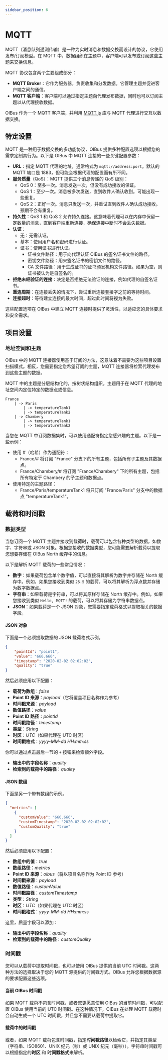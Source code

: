 ```yaml
---
sidebar_position: 6
---
```


# MQTT
MQTT（消息队列遥测传输）是一种为实时消息和数据交换而设计的协议，它使用发布/订阅模型。在 MQTT 中，数据组织在主题中，客户端可以发布或订阅这些主题来交换信息。

MQTT 协议包含两个主要组成部分：
- **MQTT Broker**：它作为服务器，负责收集和分发数据。它管理主题并促进客户端之间的通信。
- **MQTT 客户端**：客户端可以通过指定主题向代理发布数据，同时也可以订阅主题以从代理接收数据。

OIBus 作为一个 MQTT 客户端，并利用 [MQTT.js](https://github.com/mqttjs/MQTT.js) 库与 MQTT 代理进行交互以数据交换。

## 特定设置
MQTT 是一种用于数据交换的多功能协议，OIBus 提供多种配置选项以根据您的需求定制其行为。以下是 OIBus 中 MQTT 连接的一些关键配置参数：
- **URL**：指定 MQTT 代理的地址，通常格式为 `mqtt://address:port`。默认的 MQTT 端口是 1883，但可能会根据代理的配置而有所不同。
- **服务质量**（QoS）：MQTT 提供三个消息传递的 QoS 级别：
  - QoS 0：至多一次。消息发送一次，但没有成功接收的保证。
  - QoS 1：至少一次。消息被多次发送，直到收件人确认收到。可能出现一些重复。
  - QoS 2：正好一次。消息只发送一次，并重试直到收件人确认成功接收。预期不会有重复。
- **持久性**：QoS 1 和 QoS 2 允许持久连接。这意味着代理可以在内存中保留一定数量的消息，直到客户端重新连接，确保连接中断时不会丢失数据。
- **认证**：
  - 无：无需认证。
  - 基本：使用用户名和密码进行认证。
  - 证书：使用证书进行认证。
    - 证书文件路径：用于向代理认证 OIBus 的签名证书文件的路径。
    - 密钥文件路径：用来签名证书的密钥文件的路径。
    - CA 文件路径：用于生成证书的证书颁发机构文件路径。如果为空，则证书被认为是自签名的。
- **拒绝未经验证的连接**：决定是否拒绝无法验证的连接，例如代理的自签名证书。
- **重连周期**：在连接丢失的情况下，尝试重新连接套接字之前的等待时间。
- **连接超时**：等待建立连接的最大时间，超过此时间将视为失败。

这些配置选项在 OIBus 中建立 MQTT 连接时提供了灵活性，以适应您的具体要求和安全需求。

## 项目设置
### 地址空间和主题
OIBus 中的 MQTT 连接器使用基于订阅的方法，这意味着不需要为这些项目设置扫描模式。相反，您需要指定您希望订阅的主题，MQTT 连接器将检索代理发布到这些主题的数据。

MQTT 中的主题是分层结构化的，按树状结构组织。主题用于在 MQTT 代理的地址空间内定位特定的数据点或信息。
```text 标题="主题结构示例"
France
    | -> Paris
        | -> temperatureTank1
        | -> temperatureTank2
    | -> Chambery
        | -> temperatureTank1
        | -> temperatureTank2
```

当您在 MQTT 中订阅数据集时，可以使用通配符指定您感兴趣的主题。以下是一些示例：
- 使用 #（哈希）作为通配符：
  - France/# 将订阅 "France" 分支下的所有主题，包括所有子主题及其数据点。
  - France/Chambery/# 将订阅 "France/Chambery" 下的所有主题，包括所有特定于 Chambery 的子主题和数据点。
- 使用特定的主题路径：
  - France/Paris/temperatureTank1 将只订阅 "France/Paris" 分支中的数据点 "temperatureTank1"。

## 载荷和时间戳
### 数据类型
当您订阅一个 MQTT 主题并接收到载荷时，载荷可以包含各种类型的数据，如数字、字符串或 JSON 对象。根据您接收的数据类型，您可能需要解析载荷以提取您想要存储在 OIBus North 缓存中的信息。

以下是解析 MQTT 载荷的一些常见情况：
- **数字**：如果载荷包含单个数字值，可以直接将其解析为数字并存储在 North 缓存中。例如，如果您接收到类似 `25.5` 的载荷，可以将其解析为浮点数并存储为数字数据点。
- **字符串**：如果载荷是字符串，可以将其原样存储在 North 缓存中。例如，如果您接收到类似 `Hello, MQTT!` 的载荷，可以将其存储为字符串数据点。
- **JSON**：如果载荷是一个 JSON 对象，您需要指定载荷格式以提取相关的数据字段。

#### JSON 对象
下面是一个必须提取数据的 JSON 载荷格式示例。
```json 标题="JSON 载荷格式示例"
{
    "pointId": "point1",
    "value": "666.666",
    "timestamp": "2020-02-02 02:02:02",
    "quality": "true"
}
```

然后必须应用以下配置：
- **载荷为数组**：_false_
- **Point ID 来源**：_payload_（它将覆盖项目名称作为参考）
- **时间戳来源**：_payload_
- **数值路径**：_value_
- **Point ID 路径**：_pointId_
- **时间戳路径**：_timestamp_
- **类型**：_String_
- **时区**：_UTC_（如果代理在 UTC 时区）
- **时间戳格式**：_yyyy-MM-dd HH:mm:ss_

你可以通过点击最后一节的 `+` 按钮来检索额外字段。
- **输出中的字段名称**：_quality_
- **检索到的载荷中的路径**：_quality_

#### JSON 数组
下面是另一个带有数组的示例。
```json 标题="带有数组格式的 JSON 载荷示例"
{
  "metrics": [
    {
      "customValue": "666.666",
      "customTimestamp": "2020-02-02 02:02:02",
      "customQuality": "true"
    }
  ]
}
```

然后必须应用以下配置：
- **数组中的值**：_true_
- **数组路径**：_metrics_
- **Point ID 来源**：_oibus_（将以项目名称作为 Point ID 参考）
- **时间戳来源**：_payload_
- **数值路径**：_customValue_
- **时间戳路径**：_customTimestamp_
- **类型**：_String_
- **时区**：_UTC_（如果代理在 UTC 时区）
- **时间戳格式**：_yyyy-MM-dd HH:mm:ss_

这里，质量字段可以添加：
- **输出中的字段名称**：_quality_
- **检索到的载荷中的路径**：_customQuality_

### 时间戳
您可以从载荷中提取时间戳，也可以使用 OIBus 提供的当前 UTC 时间戳。这两种方法的选择取决于您的 MQTT 源提供的时间戳方式。OIBus 允许您根据数据源的要求配置这些选项。

#### 当前 OIBus 时间戳
如果 MQTT 载荷不包含时间戳，或者您更愿意使用 OIBus 的当前时间戳，可以配置 OIBus 使用当前的 UTC 时间戳。在这种情况下，OIBus 在处理 MQTT 载荷时会自动生成一个 UTC 时间戳，并且您不需要从载荷中提取它。

#### 载荷中的时间戳
或者，如果 MQTT 载荷包含时间戳，指定**时间戳路径**以检索它，并指定其类型（字符串、ISO8601、UNIX 纪元（秒）或 UNIX 纪元（毫秒））。字符串时间戳可以根据指定的**时区**
和 **时间戳格式**来解析。